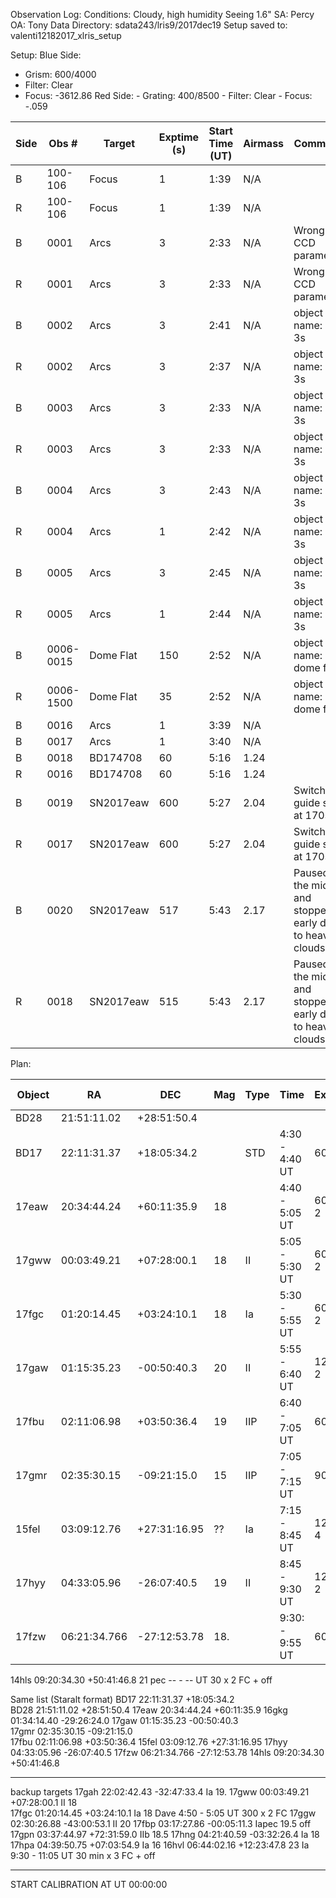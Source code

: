 Observation Log:
Conditions: Cloudy, high humidity
Seeing 1.6"
SA: Percy
OA: Tony
Data Directory: sdata243/lris9/2017dec19
Setup saved to: valenti12182017_xlris_setup

Setup:
Blue Side:
   - Grism: 600/4000
   - Filter: Clear
   - Focus: -3612.86
Red Side:
    - Grating: 400/8500
    - Filter: Clear
    - Focus: -.059


| Side | Obs #     | Target    | Exptime (s) | Start Time (UT) | Airmass | Comments                                                   |
|------|-----------|-----------|-------------|-----------------|---------|------------------------------------------------------------|
|  B   | 100-106   | Focus     | 1           |  1:39           | N/A     |                                                            |
|  R   | 100-106   | Focus     | 1           |  1:39           | N/A     |                                                            |
|  B   | 0001      | Arcs      | 3           |  2:33           | N/A     | Wrong CCD parameters                                       |
|  R   | 0001      | Arcs      | 3           |  2:33           | N/A     | Wrong CCD parameters                                       |
|  B   | 0002      | Arcs      | 3           |  2:41           | N/A     | object name: arc 3s                                        |
|  R   | 0002      | Arcs      | 3           |  2:37           | N/A     | object name: arc 3s                                        |
|  B   | 0003      | Arcs      | 3           |  2:33           | N/A     | object name: arc 3s                                        |
|  R   | 0003      | Arcs      | 3           |  2:33           | N/A     | object name: arc 3s      |
|  B   | 0004      | Arcs      | 3           |  2:43           | N/A     | object name: arc 3s      |
|  R   | 0004      | Arcs      | 1           |  2:42           | N/A     | object name: arc 3s      |
|  B   | 0005      | Arcs      | 3           |  2:45           | N/A     | object name: arc 3s      |
|  R   | 0005      | Arcs      | 1           |  2:44           | N/A     | object name: arc 3s                                        |
|  B   | 0006-0015 | Dome Flat | 150         |  2:52           | N/A     | object name: dome flat                                     |
|  R   | 0006-1500 | Dome Flat | 35          |  2:52           | N/A     | object name: dome flat                                     |
|  B   | 0016      | Arcs      | 1           |  3:39           | N/A     |                                                            |
|  B   | 0017      | Arcs      | 1           |  3:40           | N/A     |                                                            |
|  B   | 0018      | BD174708  | 60          |  5:16           | 1.24    |                                                            |
|  R   | 0016      | BD174708  | 60          |  5:16           | 1.24    |                                                            |
|  B   | 0019      | SN2017eaw | 600         |  5:27           | 2.04    | Switched guide stars at 170s                               |
|  R   | 0017      | SN2017eaw | 600         |  5:27           | 2.04    | Switched guide stars at 170s                               |
|  B   | 0020      | SN2017eaw | 517         |  5:43           | 2.17    | Paused in the middle and stopped early due to heavy clouds |
|  R   | 0018      | SN2017eaw | 515         |  5:43           | 2.17    | Paused in the middle and stopped early due to heavy clouds |





Plan:

| Object |     RA       |      DEC    | Mag | Type |        Time      | Exptime   | Finding Chart |
|--------|--------------|-------------|-----|------|------------------|-----------|---------------|
| BD28   |  21:51:11.02 | +28:51:50.4 |     |      |                  |           |               |
| BD17   |  22:11:31.37 | +18:05:34.2 |     | STD  |  4:30  - 4:40 UT | 60s       |               |
| 17eaw  |  20:34:44.24 | +60:11:35.9 |  18 |      |  4:40  - 5:05 UT | 600s x 2  | FC            |
| 17gww  |  00:03:49.21 | +07:28:00.1 |  18 | II   |  5:05  - 5:30 UT | 600s x 2  | FC            |
| 17fgc  | 01:20:14.45  |+03:24:10.1  |  18 | Ia   |  5:30 -  5:55 UT | 600s x 2  | FC + off      |
| 17gaw  |  01:15:35.23 |-00:50:40.3  |  20 | II   |  5:55  - 6:40 UT | 1200s x 2 | FC + off      |
| 17fbu  |  02:11:06.98 | +03:50:36.4 |  19 | IIP  |  6:40  - 7:05 UT | 600 x 2   | FC + off      |
| 17gmr  |  02:35:30.15 |-09:21:15.0  |  15 | IIP  |  7:05  - 7:15 UT | 90 x 2    | FC            |
| 15fel  |  03:09:12.76 | +27:31:16.95|  ?? | Ia   |  7:15  - 8:45 UT | 1200 x 4  | FC + off      |
| 17hyy  |  04:33:05.96 | -26:07:40.5 |  19 | II   |  8:45  - 9:30 UT | 1200 x 2  | FC            |
| 17fzw  |  06:21:34.766| -27:12:53.78|  18.|      |  9:30: - 9:55 UT | 600 x 2    | FC            |


14hls    09:20:34.30  +50:41:46.8   21  pec         --    -   -- UT   30 x 2     FC + off  


Same list  (Staralt format)
BD17    22:11:31.37  +18:05:34.2       
BD28    21:51:11.02  +28:51:50.4
17eaw   20:34:44.24  +60:11:35.9 
16gkg   01:34:14.40  -29:26:24.0 
17gaw   01:15:35.23  -00:50:40.3  
17gmr   02:35:30.15  -09:21:15.0   
17fbu   02:11:06.98  +03:50:36.4 
15fel   03:09:12.76  +27:31:16.95
17hyy   04:33:05.96  -26:07:40.5 
17fzw   06:21:34.766 -27:12:53.78
14hls   09:20:34.30  +50:41:46.8    


___________________________________________________________
backup targets
17gah  22:02:42.43 -32:47:33.4    Ia    19.
17gww  00:03:49.21  +07:28:00.1   II    18      
17fgc  01:20:14.45  +03:24:10.1   Ia    18      Dave  4:50 - 5:05   UT  300  x 2     FC
17ggw  02:30:26.88 -43:00:53.1    II    20
17fbp  03:17:27.86 -00:05:11.3    Iapec 19.5  off
17gpn  03:37:44.97 +72:31:59.0    IIb   18.5
17hng  04:21:40.59 -03:32:26.4    Ia    18
17hpa  04:39:50.75 +07:03:54.9    Ia    16
16hvl  06:44:02.16  +12:23:47.8   23  Ia          9:30 - 11:05 UT   30 min x 3   FC + off


____________________________________________________________________________

START CALIBRATION AT  UT  00:00:00



